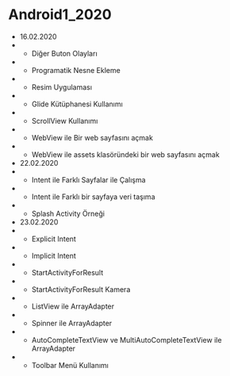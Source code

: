 # Android1_2020

- 16.02.2020
- - Diğer Buton Olayları
- - Programatik Nesne Ekleme
- - Resim Uygulaması
- - Glide Kütüphanesi Kullanımı
- - ScrollView Kullanımı
- - WebView ile Bir web sayfasını açmak
- - WebView ile assets klasöründeki bir web sayfasını açmak
- 22.02.2020
- - Intent ile Farklı Sayfalar ile Çalışma
- - Intent ile Farklı bir sayfaya veri taşıma
- - Splash Activity Örneği
- 23.02.2020
- - Explicit Intent
- - Implicit Intent
- - StartActivityForResult 
- - StartActivityForResult Kamera
- - ListView ile ArrayAdapter
- - Spinner ile ArrayAdapter
- - AutoCompleteTextView ve MultiAutoCompleteTextView ile ArrayAdapter
- - Toolbar Menü Kullanımı
